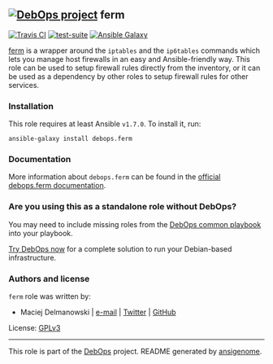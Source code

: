 ## [![DebOps project](http://debops.org/images/debops-small.png)](http://debops.org) ferm

<!-- This file was generated by Ansigenome. Do not edit this file directly but
     instead have a look at the files in the ./meta/ directory. -->

[![Travis CI](http://img.shields.io/travis/debops/ansible-ferm.svg?style=flat)](http://travis-ci.org/debops/ansible-ferm)
[![test-suite](http://img.shields.io/badge/test--suite-ansible--ferm-blue.svg?style=flat)](https://github.com/debops/test-suite/tree/master/ansible-ferm/)
[![Ansible Galaxy](http://img.shields.io/badge/galaxy-debops.ferm-660198.svg?style=flat)](https://galaxy.ansible.com/detail#/role/1565)


[ferm](http://ferm.foo-projects.org/) is a wrapper around the `iptables`
and the `ip6tables` commands which lets you manage host firewalls in an
easy and Ansible-friendly way. This role can be used to setup firewall
rules directly from the inventory, or it can be used as a dependency by
other roles to setup firewall rules for other services.

### Installation

This role requires at least Ansible `v1.7.0`. To install it, run:

```Shell
ansible-galaxy install debops.ferm
```

### Documentation

More information about `debops.ferm` can be found in the
[official debops.ferm documentation](http://docs.debops.org/en/latest/ansible/roles/ansible-ferm/docs/).



### Are you using this as a standalone role without DebOps?

You may need to include missing roles from the [DebOps common
playbook](https://github.com/debops/debops-playbooks/blob/master/playbooks/common.yml)
into your playbook.

[Try DebOps now](https://github.com/debops/debops) for a complete solution to run your Debian-based infrastructure.





### Authors and license

`ferm` role was written by:

- Maciej Delmanowski | [e-mail](mailto:drybjed@gmail.com) | [Twitter](https://twitter.com/drybjed) | [GitHub](https://github.com/drybjed)

License: [GPLv3](https://tldrlegal.com/license/gnu-general-public-license-v3-%28gpl-3%29)

***

This role is part of the [DebOps](http://debops.org/) project. README generated by [ansigenome](https://github.com/nickjj/ansigenome/).
